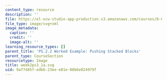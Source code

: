 ```yaml
---
content_type: resource
description: ''
file: https://ol-ocw-studio-app-production.s3.amazonaws.com/courses/8-01sc-classical-mechanics-fall-2016/9af7d45fedb623eee81e08b6e024979f_week2ps3_1a.svg
file_type: image/svg+xml
image_metadata:
  caption: ''
  credit: ''
  image-alt: ''
learning_resource_types: []
parent_title: 'PS.2.2 Worked Example: Pushing Stacked Blocks'
parent_type: CourseSection
resourcetype: Image
title: week2ps3_1a.svg
uid: 9af7d45f-edb6-23ee-e81e-08b6e024979f
---
```

